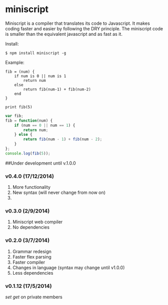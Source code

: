 miniscript
====

Miniscript is a compiler that translates its code to Javascript.
It makes coding faster and easier by following the DRY principle.
The miniscript code is smaller than the equivalent javascript and as fast as it.

Install:
```shell
$ npm install miniscript -g
```
Example:
```
fib = (num) {
    if num is 0 || num is 1
        return num
    else
        return fib(num-1) + fib(num-2)
    end
}

print fib(5)
```
```js
var fib;
fib = function(num) {
    if (num == 0 || num == 1) {
        return num;
    } else {
        return fib(num - 1) + fib(num - 2);
    }
};
console.log(fib(5));
```

##Under development until v.1.0.0

### v0.4.0 (17/12/2014)
1. More functionality
2. New syntax (will never change from now on)
3. 

### v0.3.0 (2/9/2014)
1. Miniscript web compiler
2. No dependencies

### v0.2.0 (3/7/2014)
1. Grammar redesign
2. Faster flex parsing
3. Faster compiler
4. Changes in language (syntax may change until v1.0.0)
5. Less dependencies

### v0.1.12 (17/5/2014)

*set get* on private members
